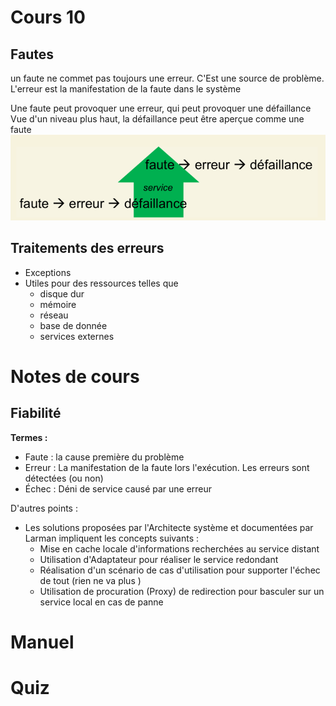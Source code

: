 # Cours 10

## Fautes

un faute ne commet pas toujours une erreur. C'Est une source de problème.
L'erreur est la manifestation de la faute dans le système

Une faute peut provoquer une erreur, qui peut provoquer une défaillance
Vue d'un niveau plus haut, la défaillance peut être aperçue comme une faute
![](./imgs/enchainement-faute.png)

## Traitements des erreurs

- Exceptions
- Utiles pour des ressources telles que
  - disque dur
  - mémoire
  - réseau
  - base de donnée
  - services externes

# Notes de cours

## Fiabilité

**Termes :**

- Faute : la cause première du problème
- Erreur : La manifestation de la faute lors l'exécution. Les erreurs sont détectées (ou non)
- Échec : Déni de service causé par une erreur

D'autres points :

- Les solutions proposées par l'Architecte système et documentées par Larman impliquent les concepts suivants :
  - Mise en cache locale d'informations recherchées au service distant
  - Utilisation d'Adaptateur pour réaliser le service redondant
  - Réalisation d'un scénario de cas d'utilisation pour supporter l'échec de tout (rien ne va plus )
  - Utilisation de procuration (Proxy) de redirection pour basculer sur un service local en cas de panne

# Manuel

# Quiz
